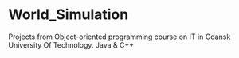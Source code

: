 # World_Simulation
 Projects from Object-oriented programming course on IT in Gdansk University Of Technology. Java & C++
